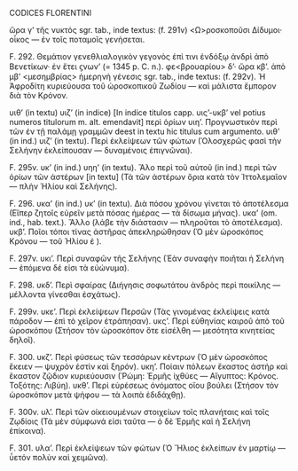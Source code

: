 CODICES FLORENTINI

ὥρα γ’ τῆς νυκτός sgr. tab., inde textus: (f. 291v) <Ω>ροσκοποῦσι Δίδυμοι· οἶκος — ἐν τοῖς ποταμοῖς γενήσεται.

F. 292. Θεμάτιον γενεθλιαλογικὸν γεγονὸς ἐπὶ τινι ἐνδόξῳ ἀνδρὶ ἀπὸ Βενετίκων· ἐν ἔτει ϛνων’ (= 1345 p. C. n.). φε<βρουαρίου> δ’· ὥρα κβ’. ἀπὸ μβ’ <μεσημβρίας> ἡμερηνὴ γένεσις sgr. tab., inde textus: (f. 292v). Ἡ Ἀφροδίτη κυριεύουσα τοῦ ὡροσκοπικοῦ Ζωδίου — καὶ μάλιστα ἔμπορον διὰ τὸν Κρόνον.

υιθ’ (in textu) υιζ’ (in indice) [In indice titulos capp. υις’-υκβ’ vel potius numeros titulorum m. alt. emendavit] περὶ ὁρίων υιη’. Προγνωστικὸν περὶ τῶν ἐν τῇ παλάμῃ γραμμῶν deest in textu hic titulus cum argumento. υιθ’ (in ind.) υιζ’ (in textu). Περὶ ἐκλείψεων τῶν φώτων (Ὁλοσχερῶς φασὶ τὴν Σελήνην ἐκλείπουσαν — δυναμένοις ἐπιγνῶναι).

F. 295v. υκ’ (in ind.) υηη’ (in textu). Ἄλο <sic> περὶ τοῦ αὐτοῦ (in ind.) περὶ τῶν ὁρίων τῶν ἀστέρων [in textu] (Τὰ τῶν ἀστέρων ὅρια κατὰ τὸν Ἱττολεμαῖον — πλὴν Ἡλίου καὶ Σελήνης).

F. 296. υκα’ (in ind.) υκ’ (in textu). Διὰ πόσου χρόνου γίνεται τὸ ἀποτέλεσμα (Εἴπερ ζητοῖς εὑρεῖν μετὰ πόσας ἡμέρας — τὰ δίσωμα μήνας). υκα’ (om. ind., hab. text.). Ἄλλο (λάβε τὴν διάστασιν — πληροῦται τὸ ἀποτέλεσμα). υκβ’. Ποῖοι τόποι τίνας ἀστῆρας ἀπεκληρώθησαν (Ὁ μὲν ὡροσκόπος Κρόνου — τοῦ Ἡλίου ἐ <sic>).

F. 297v. υκι’. Περὶ συναφῶν τῆς Σελήνης (Ἐὰν συναφὴν ποιῆται ἡ Σελήνη — ἐπόμενα δέ εἰσι τὰ εὐώνυμα).

F. 298. υκδ’. Περὶ σφαίρας (Διήγησις σοφωτάτου ἀνδρὸς περὶ ποικίλης — μέλλοντα γίνεσθαι ἐσχάτως).

F. 299v. υκε’. Περὶ ἐκλείψεων Περσῶν (Τὰς γινομένας ἐκλείψεις κατὰ πάροδον — ἐπὶ τὸ χεῖρον ἐτράπησαν). υκς’. Περὶ εὐθηνίας καιροῦ ἀπὸ τοῦ ὡροσκόπου (Στήσον τὸν ὡροσκόπον ὅτε εἰσέλθη — μεσότητα κινητείας δηλοῖ).

F. 300. υκζ’. Περὶ φύσεως τῶν τεσσάρων κέντρων (Ὁ μὲν ὡροσκόπος ἔκειεν — ψυχρὸν ἐστὶν καὶ ξηρόν). υκη’. Ποίαιν πόλεων ἕκαστος ἀστήρ καὶ ἕκαστον ζῷδιον κυριεύουσιν (Ῥώμη: Ἑρμῆς ἰχθύες — Αἴγυπτος: Κρόνoς. Τοξότης: Λιβύη). υκθ’. Περὶ εὑρέσεως ὀνόματος οἴου βούλει (Στήσον τὸν ὡροσκόπον μετὰ ψήφου — τὰ λοιπὰ ἐδιδάχθῃ).

F. 300v. υλ’. Περὶ τῶν οἰκειουμένων στοιχείων τοῖς πλανήταις καὶ τοῖς Ζῳδίοις (Τὰ μὲν σύμφωνά εἰσι ταῦτα — ὁ δὲ Ἑρμῆς καὶ ἡ Σελήνη ἐπίκοινα).

F. 301. υλα’. Περὶ ἐκλείψεων τῶν φώτων (Ὁ Ἥλιος ἐκλείπων ἐν μαρτίῳ — ὗετόν πολὺν καὶ χειμῶνα).